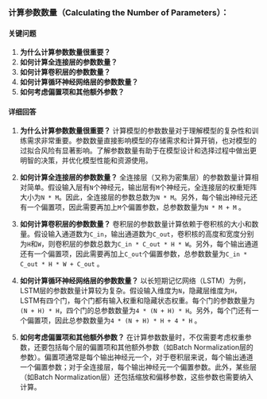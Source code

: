 ### 计算参数数量（Calculating the Number of Parameters）：

#### 关键问题

1. **为什么计算参数数量很重要？**
2. **如何计算全连接层的参数数量？**
3. **如何计算卷积层的参数数量？**
4. **如何计算循环神经网络层的参数数量？**
5. **如何考虑偏置项和其他额外参数？**

#### 详细回答

1. **为什么计算参数数量很重要？**
   计算模型的参数数量对于理解模型的复杂性和训练需求非常重要。参数数量直接影响模型的存储需求和计算开销，也对模型的过拟合风险有显著影响。了解参数数量有助于在模型设计和选择过程中做出更明智的决策，并优化模型性能和资源使用。

2. **如何计算全连接层的参数数量？**
   全连接层（又称为密集层）的参数数量计算相对简单。假设输入层有`N`个神经元，输出层有`M`个神经元，全连接层的权重矩阵大小为`N * M`。因此，全连接层的参数总数为`N * M`。另外，每个输出神经元还有一个偏置项，因此需要再加上`M`个偏置参数，总参数数量为`N * M + M` 。

3. **如何计算卷积层的参数数量？**
   卷积层的参数数量计算依赖于卷积核的大小和数量。假设输入通道数为`C_in`，输出通道数为`C_out`，卷积核的高度和宽度分别为`H`和`W`，则卷积层的参数总数为`C_in * C_out * H * W`。另外，每个输出通道还有一个偏置项，因此需要再加上`C_out`个偏置参数，总参数数量为`C_in * C_out * H * W + C_out` 。

4. **如何计算循环神经网络层的参数数量？**
   以长短期记忆网络（LSTM）为例，LSTM层的参数数量计算较为复杂。假设输入维度为`N`，隐藏层维度为`H`，LSTM有四个门，每个门都有输入权重和隐藏状态权重。每个门的参数数量为`(N + H) * H`，四个门的总参数数量为`4 * (N + H) * H`。另外，每个门还有一个偏置项，因此总参数数量为`4 * (N + H) * H + 4 * H` 。

5. **如何考虑偏置项和其他额外参数？**
   在计算参数数量时，不仅需要考虑权重参数，还要包括每个层的偏置项和其他额外参数（如Batch Normalization层的参数）。偏置项通常是每个输出神经元一个，对于卷积层来说，每个输出通道一个偏置参数；对于全连接层，每个输出神经元一个偏置参数。此外，某些层（如Batch Normalization层）还包括缩放和偏移参数，这些参数也需要纳入计算。
